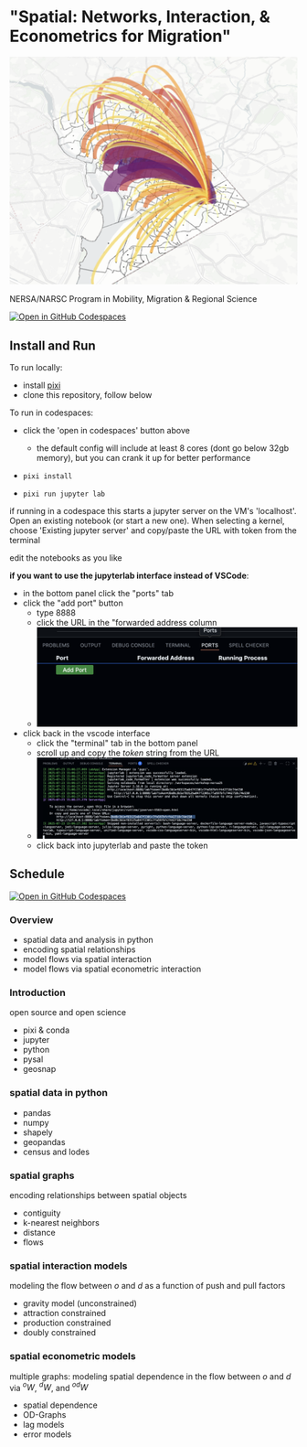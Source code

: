 # "Spatial: Networks, Interaction, & Econometrics for Migration"

![D.C. Commutes](img/commutes.png)

NERSA/NARSC Program in Mobility, Migration & Regional Science

[![Open in GitHub Codespaces](https://github.com/codespaces/badge.svg)](https://codespaces.new/knaaptime/workshop-nersa25)

## Install and Run

To run locally:

- install [pixi](https://pixi.sh/dev/installation/)
- clone this repository, follow below

To run in codespaces:

- click the 'open in codespaces' button above
  - the default config will include at least 8 cores (dont go below 32gb memory), but you can crank it up for better performance

- `pixi install`
- `pixi run jupyter lab`

if running in a codespace this starts a jupyter server on the VM's 'localhost'.
Open an existing notebook (or start a new one). When selecting a kernel, choose
'Existing jupyter server' and copy/paste the URL with token from the terminal

edit the notebooks as you like

**if you want to use the jupyterlab interface instead of VSCode**:

- in the bottom panel click the "ports" tab
- click the "add port" button
  - type 8888
  - click the URL in the "forwarded address column
  - ![ports](img/ports.png)
- click back in the vscode interface
  - click the "terminal" tab in the bottom panel
  - scroll up and copy the *token* string from the URL
  - ![token](img/token.png)
  - click back into jupyterlab and paste the token


## Schedule

[![Open in GitHub Codespaces](https://github.com/codespaces/badge.svg)](https://codespaces.new/knaaptime/workshop-nersa25)

### Overview

- spatial data and analysis in python
- encoding spatial relationships
- model flows via spatial interaction
- model flows via spatial econometric interaction

### Introduction

open source and open science

- pixi & conda
- jupyter
- python
- pysal 
- geosnap

### spatial data in python

- pandas
- numpy
- shapely
- geopandas
- census and lodes

### spatial graphs

encoding relationships between spatial objects

- contiguity
- k-nearest neighbors
- distance
- flows

### spatial interaction models

modeling the flow between $o$ and $d$ as a function of push and pull factors

- gravity model (unconstrained) 
- attraction constrained
- production constrained
- doubly constrained

### spatial econometric models

multiple graphs: modeling spatial dependence in the flow between $o$ and $d$ via $^oW$, $^dW$, and $^{od}W$

- spatial dependence
- OD-Graphs
- lag models
- error models